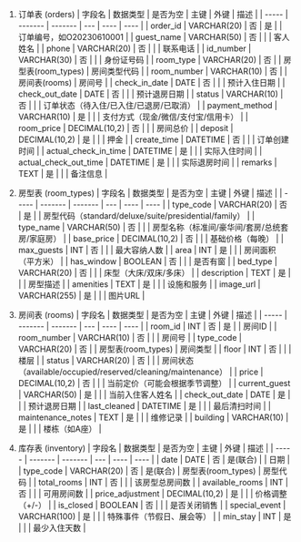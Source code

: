 1. 订单表 (orders)
| 字段名 | 数据类型 | 是否为空 | 主键 | 外键 | 描述 |
| ----- | ------- | ------- | --- | ---- | ---- |
| order_id | VARCHAR(20) | 否 | 是 | | 订单编号，如O20230610001 |
| guest_name | VARCHAR(50) | 否 | | | 客人姓名 |
| phone | VARCHAR(20) | 否 | | | 联系电话 |
| id_number | VARCHAR(30) | 否 | | | 身份证号码 |
| room_type | VARCHAR(20) | 否 | | 房型表(room_types) | 房间类型代码 |
| room_number | VARCHAR(10) | 否 | | 房间表(rooms) | 房间号 |
| check_in_date | DATE | 否 | | | 预计入住日期 |
| check_out_date | DATE | 否 | | | 预计退房日期 |
| status | VARCHAR(10) | 否 | | | 订单状态（待入住/已入住/已退房/已取消） |
| payment_method | VARCHAR(10) | 是 | | | 支付方式（现金/微信/支付宝/信用卡） |
| room_price | DECIMAL(10,2) | 否 | | | 房间总价 |
| deposit | DECIMAL(10,2) | 是 | | | 押金 |
| create_time | DATETIME | 否 | | | 订单创建时间 |
| actual_check_in_time | DATETIME | 是 | | | 实际入住时间 |
| actual_check_out_time | DATETIME | 是 | | | 实际退房时间 |
| remarks | TEXT | 是 | | | 备注信息 |

2. 房型表 (room_types)
| 字段名 | 数据类型 | 是否为空 | 主键 | 外键 | 描述 |
| ----- | ------- | ------- | --- | ---- | ---- |
| type_code | VARCHAR(20) | 否 | 是 | | 房型代码（standard/deluxe/suite/presidential/family） |
| type_name | VARCHAR(50) | 否 | | | 房型名称（标准间/豪华间/套房/总统套房/家庭房） |
| base_price | DECIMAL(10,2) | 否 | | | 基础价格（每晚） |
| max_guests | INT | 否 | | | 最大容纳人数 |
| area | INT | 是 | | | 房间面积（平方米） |
| has_window | BOOLEAN | 否 | | | 是否有窗 |
| bed_type | VARCHAR(20) | 否 | | | 床型（大床/双床/多床） |
| description | TEXT | 是 | | | 房型描述 |
| amenities | TEXT | 是 | | | 设施和服务 |
| image_url | VARCHAR(255) | 是 | | | 图片URL |


3. 房间表 (rooms)
| 字段名 | 数据类型 | 是否为空 | 主键 | 外键 | 描述 |
| ----- | ------- | ------- | --- | ---- | ---- |
| room_id | INT | 否 | 是 | | 房间ID |
| room_number | VARCHAR(10) | 否 | | | 房间号 |
| type_code | VARCHAR(20) | 否 | | 房型表(room_types) | 房间类型 |
| floor | INT | 否 | | | 楼层 |
| status | VARCHAR(20) | 否 | | | 房间状态（available/occupied/reserved/cleaning/maintenance） |
| price | DECIMAL(10,2) | 否 | | | 当前定价（可能会根据季节调整） |
| current_guest | VARCHAR(50) | 是 | | | 当前入住客人姓名 |
| check_out_date | DATE | 是 | | | 预计退房日期 |
| last_cleaned | DATETIME | 是 | | | 最后清扫时间 |
| maintenance_notes | TEXT | 是 | | | 维修记录 |
| building | VARCHAR(10) | 是 | | | 楼栋（如A座） |

4. 库存表 (inventory)
| 字段名 | 数据类型 | 是否为空 | 主键 | 外键 | 描述 |
| ----- | ------- | ------- | --- | ---- | ---- |
| date | DATE | 否 | 是(联合) | | 日期 |
| type_code | VARCHAR(20) | 否 | 是(联合) | 房型表(room_types) | 房型代码 |
| total_rooms | INT | 否 | | | 该房型总房间数 |
| available_rooms | INT | 否 | | | 可用房间数 |
| price_adjustment | DECIMAL(10,2) | 是 | | | 价格调整（+/-） |
| is_closed | BOOLEAN | 否 | | | 是否关闭销售 |
| special_event | VARCHAR(100) | 是 | | | 特殊事件（节假日、展会等） |
| min_stay | INT | 是 | | | 最少入住天数 |